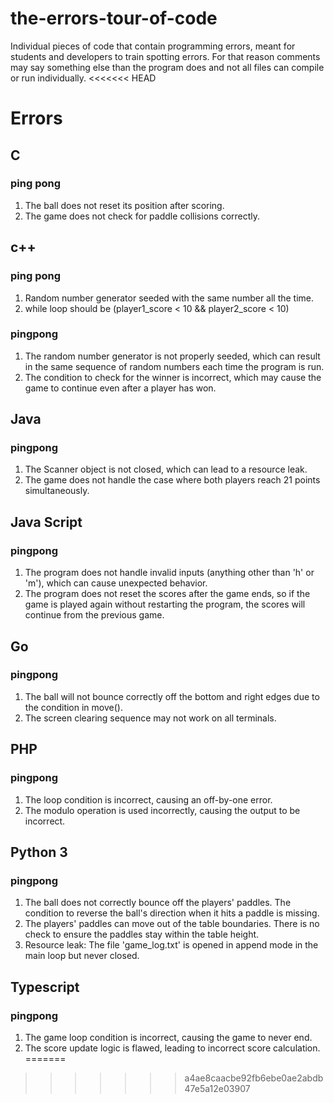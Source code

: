# the-errors-tour-of-code
Individual pieces of code that contain programming errors, meant for students and developers to train spotting errors. For that reason comments may say something else than the program does and not all files can compile or run individually.
<<<<<<< HEAD

# Errors

## C

### ping pong
1. The ball does not reset its position after scoring.
2. The game does not check for paddle collisions correctly.

## c++

### ping pong

1. Random number generator seeded with the same number all the time.
2. while loop should be (player1_score < 10 && player2_score < 10)

### pingpong
1. The random number generator is not properly seeded, which can result in the same sequence of random numbers each time the program is run.
2. The condition to check for the winner is incorrect, which may cause the game to continue even after a player has won.

## Java

### pingpong

1. The Scanner object is not closed, which can lead to a resource leak.
2. The game does not handle the case where both players reach 21 points simultaneously.

## Java Script

### pingpong

1. The program does not handle invalid inputs (anything other than 'h' or 'm'), which can cause unexpected behavior.
2. The program does not reset the scores after the game ends, so if the game is played again without restarting the program, the scores will continue from the previous game.

## Go

### pingpong

1. The ball will not bounce correctly off the bottom and right edges due to the condition in move().
2. The screen clearing sequence may not work on all terminals.

## PHP

### pingpong

1. The loop condition is incorrect, causing an off-by-one error.
2. The modulo operation is used incorrectly, causing the output to be incorrect.

## Python 3

### pingpong

1. The ball does not correctly bounce off the players' paddles. The condition to reverse the ball's direction when it hits a paddle is missing.
2. The players' paddles can move out of the table boundaries. There is no check to ensure the paddles stay within the table height.
3. Resource leak: The file 'game_log.txt' is opened in append mode in the main loop but never closed.

## Typescript

### pingpong

1. The game loop condition is incorrect, causing the game to never end.
2. The score update logic is flawed, leading to incorrect score calculation.
=======
>>>>>>> a4ae8caacbe92fb6ebe0ae2abdb47e5a12e03907
